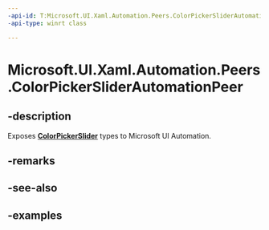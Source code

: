 ```yaml
---
-api-id: T:Microsoft.UI.Xaml.Automation.Peers.ColorPickerSliderAutomationPeer
-api-type: winrt class

---
```

<!-- Class syntax.
public class ColorPickerSliderAutomationPeer : SliderAutomationPeer, SliderAutomationPeer
-->

# Microsoft.UI.Xaml.Automation.Peers.ColorPickerSliderAutomationPeer


## -description
Exposes **[ColorPickerSlider](../windows.ui.xaml.controls.primitives/colorpickerslider.md)** types to Microsoft UI Automation.  


## -remarks


## -see-also


## -examples


